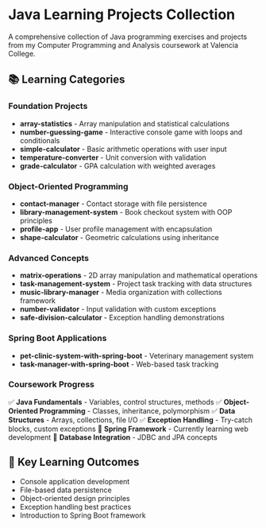 # Java Learning Projects Collection

A comprehensive collection of Java programming exercises and projects from my Computer Programming and Analysis coursework at Valencia College.

## 📚 Learning Categories

### Foundation Projects
- **array-statistics** - Array manipulation and statistical calculations
- **number-guessing-game** - Interactive console game with loops and conditionals
- **simple-calculator** - Basic arithmetic operations with user input
- **temperature-converter** - Unit conversion with validation
- **grade-calculator** - GPA calculation with weighted averages

### Object-Oriented Programming
- **contact-manager** - Contact storage with file persistence
- **library-management-system** - Book checkout system with OOP principles
- **profile-app** - User profile management with encapsulation
- **shape-calculator** - Geometric calculations using inheritance

### Advanced Concepts
- **matrix-operations** - 2D array manipulation and mathematical operations
- **task-management-system** - Project task tracking with data structures
- **music-library-manager** - Media organization with collections framework
- **number-validator** - Input validation with custom exceptions
- **safe-division-calculator** - Exception handling demonstrations

### Spring Boot Applications
- **pet-clinic-system-with-spring-boot** - Veterinary management system
- **task-manager-with-spring-boot** - Web-based task tracking

### Coursework Progress
✅ **Java Fundamentals** - Variables, control structures, methods
✅ **Object-Oriented Programming** - Classes, inheritance, polymorphism
✅ **Data Structures** - Arrays, collections, file I/O
✅ **Exception Handling** - Try-catch blocks, custom exceptions
🔄 **Spring Framework** - Currently learning web development
🔄 **Database Integration** - JDBC and JPA concepts

## 🎯 Key Learning Outcomes
- Console application development
- File-based data persistence
- Object-oriented design principles
- Exception handling best practices
- Introduction to Spring Boot framework

